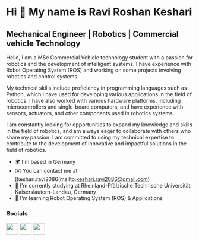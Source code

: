 Hi 👋 My name is Ravi Roshan Keshari
=============================

Mechanical Engineer | Robotics | Commercial vehicle Technology
------------------------------------

Hello, I am a MSc Commercial Vehicle technology student with a passion for robotics and the development of intelligent systems. I have experience with Robot Operating System (ROS) and working on some projects involving robotics and control systems.

My technical skills include proficiency in programming languages such as Python, which I have used for developing various applications in the field of robotics. I have also worked with various hardware platforms, including microcontrollers and single-board computers, and have experience with sensors, actuators, and other components used in robotics systems.

I am constantly looking for opportunities to expand my knowledge and skills in the field of robotics, and am always eager to collaborate with others who share my passion. I am committed to using my technical expertise to contribute to the development of innovative and impactful solutions in the field of robotics.

* 🌍  I'm based in Germany
* ✉️  You can contact me at [keshari.ravi2086(mailto:keshari.ravi2086@gmail.com)
* 🚀  I'm currently studying at Rheinland-Pfälzische Technische Universität Kaiserslautern-Landau, Germany
* 🧠  I'm learning Robot Operating System (ROS) & Applications
<!-- 
<a href="https://github.com/RaviRoKes" target="_blank" rel="noreferrer"><img
src="https://img.shields.io/github/followers/oguzhanbzglu?logo=github&style=for-the-badge&color=0891b2&labelColor=1c1917" /></a><a href="https://www.twitter.com/Imagine4lien" target="_blank" rel="noreferrer"><img
src="https://img.shields.io/twitter/follow/Imagine4lien?logo=twitter&style=for-the-badge&color=0891b2&labelColor=1c1917"
/></a>


<a href="https://github.com/RaviRoKes"><img src="https://github-readme-stats.vercel.app/api?username=oguzhanbzglu&show_icons=true&hide=&count_private=true&title_color=0891b2&text_color=ffffff&icon_color=0891b2&bg_color=1c1917&hide_border=true&show_icons=true" alt="oguzhanbzglu's GitHub stats" /></a>
-->
### Socials

<p align="left"> 
  
  <a href="http://www.instagram.com/" target="_blank" rel="noreferrer"><img src="https://raw.githubusercontent.com/danielcranney/readme-generator/main/public/icons/socials/instagram.svg" width="32" height="32" /></a>
  <a href="https://www.linkedin.com/in/raviroshankeshari" target="_blank" rel="noreferrer"><img src="https://raw.githubusercontent.com/danielcranney/readme-generator/main/public/icons/socials/linkedin.svg" width="32" height="32" /></a> 
   <a href="https://www.twitter.com/raviroshankeshari" target="_blank" rel="noreferrer"><img src="https://raw.githubusercontent.com/danielcranney/readme-generator/main/public/icons/socials/twitter.svg" width="32" height="32" /></a>
   </p>
